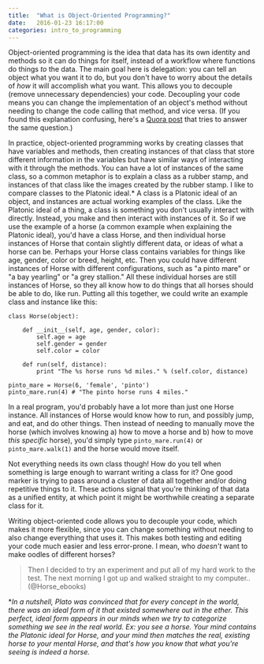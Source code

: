 ```yaml
---
title:  "What is Object-Oriented Programming?"
date:   2016-01-23 16:17:00
categories: intro_to_programming
---
```


Object-oriented programming is the idea that data has its own identity and methods so it can do things for itself, instead of a workflow where functions do things _to_ the data. The main goal here is delegation: you can tell an object what you want it to do, but you don't have to worry about the details of *how* it will accomplish what you want. This allows you to decouple (remove unnecessary dependencies) your code. Decoupling your code means you can change the implementation of an object's method without needing to change the code calling that method, and vice versa. (If you found this explanation confusing, here's a [Quora post](https://www.quora.com/What-is-object-oriented-programming?share=1) that tries to answer the same question.)

In practice, object-oriented programming works by creating classes that have variables and methods, then creating instances of that class that store different information in the variables but have similar ways of interacting with it through the methods. You can have a lot of instances of the same class, so a common metaphor is to explain a class as a rubber stamp, and instances of that class like the images created by the rubber stamp. I like to compare classes to the Platonic ideal.* A class is a Platonic ideal of an object, and instances are actual working examples of the class. Like the Platonic ideal of a thing, a class is something you don't usually interact with directly. Instead, you make and then interact with instances of it. So if we use the example of a horse (a common example when explaining the Platonic ideal), you'd have a class Horse, and then individual horse instances of Horse that contain slightly different data, or ideas of what a horse can be. Perhaps your Horse class contains variables for things like age, gender, color or breed, height, etc. Then you could have different instances of Horse with different configurations, such as "a pinto mare" or "a bay yearling" or "a grey stallion." All these individual horses are still instances of Horse, so they all know how to do things that all horses should be able to do, like run. Putting all this together, we could write an example class and instance like this:

	class Horse(object):

		def __init__(self, age, gender, color):
			self.age = age
			self.gender = gender
			self.color = color

		def run(self, distance):
			print "The %s horse runs %d miles." % (self.color, distance)

	pinto_mare = Horse(6, 'female', 'pinto')
	pinto_mare.run(4) # "The pinto horse runs 4 miles."

In a real program, you'd probably have a lot more than just one Horse instance. All instances of Horse would know how to run, and possibly jump, and eat, and do other things. Then instead of needing to manually move the horse (which involves knowing a) how to move a horse and b) how to move _this specific_ horse), you'd simply type `pinto_mare.run(4)` or `pinto_mare.walk(1)` and the horse would move itself.

Not everything needs its own class though! How do you tell when something is large enough to warrant writing a class for it? One good marker is trying to pass around a cluster of data all together and/or doing repetitive things to it. These actions signal that you're thinking of that data as a unified entity, at which point it might be worthwhile creating a separate class for it.

Writing object-oriented code allows you to decouple your code, which makes it more flexible, since you can change something without needing to also change everything that uses it. This makes both testing and editing your code much easier and less error-prone. I mean, who _doesn't_ want to make oodles of different horses?

> Then I decided to try an experiment and put all of my hard work to the test. The next morning I got up and walked straight to my computer..
(@Horse_ebooks)

*_In a nutshell, Plato was convinced that for every concept in the world, there was an ideal form of it that existed somewhere out in the ether. This perfect, ideal form appears in our minds when we try to categorize something we see in the real world. Ex: you see a horse. Your mind contains the Platonic ideal for Horse, and your mind then matches the real, existing horse to your mental Horse, and that's how you know that what you're seeing is indeed a horse._
